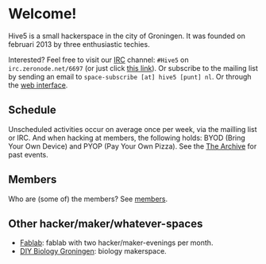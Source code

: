 Welcome!
========

Hive5 is a small hackerspace in the city of Groningen. It was founded on
februari 2013 by three enthusiastic techies.

Interested? Feel free to visit our [IRC][1] channel: `#Hive5` on
`irc.zeronode.net/6697` (or just click [this link][2]). Or subscribe to the
mailing list by sending an email to `space-subscribe [at] hive5 [punt] nl`.
Or through the [web interface][3].

[1]: http://www.irchelp.org/irchelp/irctutorial.html
[2]: irc://irc.zeronode.net:+6697/#Hive5
[3]: http://mail.hive5.nl/mailman/listinfo/space_hive5.nl


Schedule
--------

Unscheduled activities occur on average once per week, via the mailling list or
IRC. And when hacking at members, the following holds: BYOD (Bring Your Own Device)
and PYOP (Pay Your Own Pizza). See the [The Archive](./archive.html) for
past events.


Members
-------

Who are (some of) the members? See [members](./members.html).


Other hacker/maker/whatever-spaces
----------------------------------

 - [Fablab](./misc/fablab.html): fablab with two hacker/maker-evenings per month.
 - [DIY Biology Groningen](misc/diybio.html): biology makerspace.
